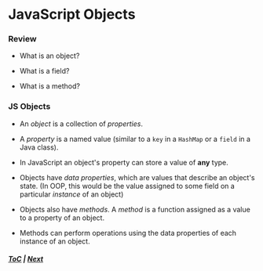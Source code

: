 # JavaScript Objects
### Review
* What is an object?

* What is a field?

* What is a method?

### JS Objects
* An *object* is a collection of *properties*.

* A *property* is a named value (similar to a `key` in a `HashMap` or a `field` in a Java class).

* In JavaScript an object's property can store a value of **any** type.

* Objects have *data properties*, which are values that describe an object's state. (In OOP, this would be the value assigned to some field on a particular *instance* of an object)

* Objects also have *methods*. A *method* is a function assigned as a value to a property of an object.

* Methods can perform operations using the data properties of each instance of an object.

##### [ToC](../README.md) | [Next](../ch2/README.md)

